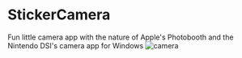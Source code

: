 # StickerCamera
Fun little camera app with the nature of Apple's Photobooth and the Nintendo DSI's camera app for Windows 
![camera](https://github.com/oixel/StickerCamera/assets/67806120/5813bdee-d6af-48bd-afb3-ba0bf43c4e2b)

